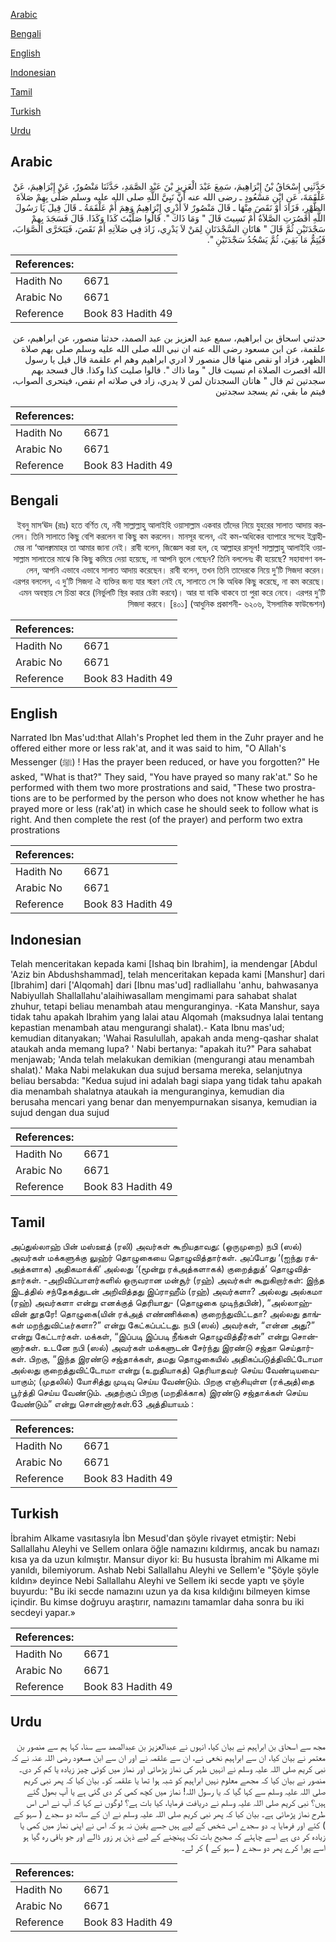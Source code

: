 [Arabic](#arabic)

[Bengali](#bengali)

[English](#english)

[Indonesian](#indonesian)

[Tamil](#tamil)

[Turkish](#turkish)

[Urdu](#urdu)

## Arabic


<div dir="rtl" lang="ar" style={{fontSize:'larger',backgroundColor:'#f8f9fa',padding:20}}>
حَدَّثَنِي إِسْحَاقُ بْنُ إِبْرَاهِيمَ، سَمِعَ عَبْدَ الْعَزِيزِ بْنَ عَبْدِ الصَّمَدِ، حَدَّثَنَا مَنْصُورٌ، عَنْ إِبْرَاهِيمَ، عَنْ عَلْقَمَةَ، عَنِ ابْنِ مَسْعُودٍ ـ رضى الله عنه أَنَّ نَبِيَّ اللَّهِ صلى الله عليه وسلم صَلَّى بِهِمْ صَلاَةَ الظُّهْرِ، فَزَادَ أَوْ نَقَصَ مِنْهَا ـ قَالَ مَنْصُورٌ لاَ أَدْرِي إِبْرَاهِيمُ وَهِمَ أَمْ عَلْقَمَةُ ـ قَالَ قِيلَ يَا رَسُولَ اللَّهِ أَقَصُرَتِ الصَّلاَةُ أَمْ نَسِيتَ قَالَ ‏"‏ وَمَا ذَاكَ ‏"‏‏.‏ قَالُوا صَلَّيْتَ كَذَا وَكَذَا‏.‏ قَالَ فَسَجَدَ بِهِمْ سَجْدَتَيْنِ ثُمَّ قَالَ ‏"‏ هَاتَانِ السَّجْدَتَانِ لِمَنْ لاَ يَدْرِي، زَادَ فِي صَلاَتِهِ أَمْ نَقَصَ، فَيَتَحَرَّى الصَّوَابَ، فَيُتِمُّ مَا بَقِيَ، ثُمَّ يَسْجُدُ سَجْدَتَيْنِ ‏"‏‏.‏
</div>
<div style={{backgroundColor:'#f8f9fa',padding:20, marginBottom: 10}}><table> <thead> <tr> <th>References:</th> <th></th> </tr> </thead> <tbody><tr><td>Hadith No</td><td>6671</td></tr><tr><td>Arabic No</td><td>6671</td></tr><tr><td>Reference</td><td>Book 83 Hadith 49</td></tr></tbody></table></div>


<div dir="rtl" lang="ar" style={{fontSize:'larger',backgroundColor:'#f8f9fa',padding:20}}>
حدثني اسحاق بن ابراهيم، سمع عبد العزيز بن عبد الصمد، حدثنا منصور، عن ابراهيم، عن علقمة، عن ابن مسعود رضى الله عنه ان نبي الله صلى الله عليه وسلم صلى بهم صلاة الظهر، فزاد او نقص منها قال منصور لا ادري ابراهيم وهم ام علقمة قال قيل يا رسول الله اقصرت الصلاة ام نسيت قال " وما ذاك ". قالوا صليت كذا وكذا. قال فسجد بهم سجدتين ثم قال " هاتان السجدتان لمن لا يدري، زاد في صلاته ام نقص، فيتحرى الصواب، فيتم ما بقي، ثم يسجد سجدتين
</div>
<div style={{backgroundColor:'#f8f9fa',padding:20, marginBottom: 10}}><table> <thead> <tr> <th>References:</th> <th></th> </tr> </thead> <tbody><tr><td>Hadith No</td><td>6671</td></tr><tr><td>Arabic No</td><td>6671</td></tr><tr><td>Reference</td><td>Book 83 Hadith 49</td></tr></tbody></table></div>

## Bengali


<div dir="rtl" lang="bn" style={{fontSize:'larger',backgroundColor:'#f8f9fa',padding:20}}>
ইবনু মাস‘ঊদ (রাঃ) হতে বর্ণিত যে, নবী সাল্লাল্লাহু আলাইহি ওয়াসাল্লাম একবার তাঁদের নিয়ে যুহরের সালাত আদায় করলেন। তিনি সালাতে কিছু বেশি করলেন বা কিছু কম করলেন। মানসূর বলেন, এই কম-অধিকের ব্যাপারে সন্দেহ ইব্রাহীমের না ‘আলক্বামাহর তা আমার জানা নেই। রাবী বলেন, জিজ্ঞেস করা হল, হে আল্লাহর রাসূল! সাল্লাল্লাহু আলাইহি ওয়াসাল্লাম সালাতের মাঝে কি কিছু কমিয়ে দেয়া হয়েছে, না আপনি ভুলে গেছেন? তিনি বললেনঃ কী হয়েছে? সহাবাগণ বললেন, আপনি এভাবে এভাবে সালাত আদায় করেছেন। রাবী বলেন, তখন তিনি তাদেরকে নিয়ে দু’টি সিজদা করেন। এরপর বললেন, এ দু’টি সিজদা ঐ ব্যক্তির জন্য যার স্মরণ নেই যে, সালাতে সে কি অধিক কিছু করেছে, না কম করেছে। এমন অবস্থায় সে চিন্তা করে (নির্ভুলটি স্থির করার চেষ্টা করবে)। আর যা বাকি থাকবে তা পুরা করে নেবে। এরপর দু’টি সিজদা করবে। [৪০১] (আধুনিক প্রকাশনী- ৬২০৬, ইসলামিক ফাউন্ডেশন)
</div>
<div style={{backgroundColor:'#f8f9fa',padding:20, marginBottom: 10}}><table> <thead> <tr> <th>References:</th> <th></th> </tr> </thead> <tbody><tr><td>Hadith No</td><td>6671</td></tr><tr><td>Arabic No</td><td>6671</td></tr><tr><td>Reference</td><td>Book 83 Hadith 49</td></tr></tbody></table></div>

## English


<div dir="ltr" lang="en" style={{fontSize:'larger',backgroundColor:'#f8f9fa',padding:20}}>
Narrated Ibn Mas'ud:that Allah's Prophet led them in the Zuhr prayer and he offered either more or less rak'at, and it was said to him, "O Allah's Messenger (ﷺ) ! Has the prayer been reduced, or have you forgotten?" He asked, "What is that?" They said, "You have prayed so many rak'at." So he performed with them two more prostrations and said, "These two prostrations are to be performed by the person who does not know whether he has prayed more or less (rak'at) in which case he should seek to follow what is right. And then complete the rest (of the prayer) and perform two extra prostrations
</div>
<div style={{backgroundColor:'#f8f9fa',padding:20, marginBottom: 10}}><table> <thead> <tr> <th>References:</th> <th></th> </tr> </thead> <tbody><tr><td>Hadith No</td><td>6671</td></tr><tr><td>Arabic No</td><td>6671</td></tr><tr><td>Reference</td><td>Book 83 Hadith 49</td></tr></tbody></table></div>

## Indonesian


<div dir="ltr" lang="id" style={{fontSize:'larger',backgroundColor:'#f8f9fa',padding:20}}>
Telah menceritakan kepada kami [Ishaq bin Ibrahim], ia mendengar [Abdul 'Aziz bin Abdushshammad], telah menceritakan kepada kami [Manshur] dari [Ibrahim] dari ['Alqomah] dari [Ibnu mas'ud] radliallahu 'anhu, bahwasanya Nabiyullah Shallallahu'alaihiwasallam mengimami para sahabat shalat zhuhur, tetapi beliau menambah atau menguranginya. -Kata Manshur, saya tidak tahu apakah Ibrahim yang lalai atau Alqomah (maksudnya lalai tentang kepastian menambah atau mengurangi shalat).- Kata Ibnu mas'ud; kemudian ditanyakan; 'Wahai Rasulullah, apakah anda meng-qashar shalat ataukah anda memang lupa? ' Nabi bertanya: "apakah itu?" Para sahabat menjawab; 'Anda telah melakukan demikian (mengurangi atau menambah shalat).' Maka Nabi melakukan dua sujud bersama mereka, selanjutnya beliau bersabda: "Kedua sujud ini adalah bagi siapa yang tidak tahu apakah dia menambah shalatnya ataukah ia menguranginya, kemudian dia berusaha mencari yang benar dan menyempurnakan sisanya, kemudian ia sujud dengan dua sujud
</div>
<div style={{backgroundColor:'#f8f9fa',padding:20, marginBottom: 10}}><table> <thead> <tr> <th>References:</th> <th></th> </tr> </thead> <tbody><tr><td>Hadith No</td><td>6671</td></tr><tr><td>Arabic No</td><td>6671</td></tr><tr><td>Reference</td><td>Book 83 Hadith 49</td></tr></tbody></table></div>

## Tamil


<div dir="ltr" lang="ta" style={{fontSize:'larger',backgroundColor:'#f8f9fa',padding:20}}>
அப்துல்லாஹ் பின் மஸ்ஊத் (ரலி) அவர்கள் கூறியதாவது: (ஒருமுறை) நபி (ஸல்) அவர்கள் மக்களுக்கு லுஹ்ர் தொழுகையை தொழுவித்தார்கள். அப்போது ‘(ஐந்து ரக்அத்களாக) அதிகமாக்கி’ அல்லது ‘(மூன்று ரக்அத்களாகக்) குறைத்துத்’ தொழுவித்தார்கள். -அறிவிப்பாளர்களில் ஒருவரான மன்சூர் (ரஹ்) அவர்கள் கூறுகிறார்கள்: இந்த இடத்தில் சந்தேகத்துடன் அறிவித்தது இப்ராஹீம் (ரஹ்) அவர்களா? அல்லது அல்கமா (ரஹ்) அவர்களா என்று எனக்குத் தெரியாது- (தொழுகை முடிந்தபின்), “அல்லாஹ்வின் தூதரே! தொழுகை(யின் ரக்அத் எண்ணிக்கை) குறைந்துவிட்டதா? அல்லது தாங்கள் மறந்துவிட்டீர்களா?” என்று கேட்கப்பட்டது. நபி (ஸல்) அவர்கள், “என்ன அது?” என்று கேட்டார்கள். மக்கள், “இப்படி இப்படி நீங்கள் தொழுவித்தீர்கள்” என்று சொன்னார்கள். உடனே நபி (ஸல்) அவர்கள் மக்களுடன் சேர்ந்து இரண்டு சஜ்தா செய்தார்கள். பிறகு, “இந்த இரண்டு சஜ்தாக்கள், தமது தொழுகையில் அதிகப்படுத்திவிட்டோமா அல்லது குறைத்துவிட்டோமா என்று (உறுதியாகத்) தெரியாதவர் செய்ய வேண்டியவையாகும்; (முதலில்) யோசித்து முடிவு செய்ய வேண்டும். பிறகு எஞ்சியுள்ள (ரக்அத்)தை பூர்த்தி செய்ய வேண்டும். அதற்குப் பிறகு (மறதிக்காக) இரண்டு சஜ்தாக்கள் செய்ய வேண்டும்” என்று சொன்னார்கள்.63 அத்தியாயம் :
</div>
<div style={{backgroundColor:'#f8f9fa',padding:20, marginBottom: 10}}><table> <thead> <tr> <th>References:</th> <th></th> </tr> </thead> <tbody><tr><td>Hadith No</td><td>6671</td></tr><tr><td>Arabic No</td><td>6671</td></tr><tr><td>Reference</td><td>Book 83 Hadith 49</td></tr></tbody></table></div>

## Turkish


<div dir="ltr" lang="tr" style={{fontSize:'larger',backgroundColor:'#f8f9fa',padding:20}}>
İbrahim Alkame vasıtasıyla İbn Mesud'dan şöyle rivayet etmiştir: Nebi Sallallahu Aleyhi ve Sellem onlara öğle namazını kıldırmış, ancak bu namazı kısa ya da uzun kılmıştır. Mansur diyor ki: Bu hususta İbrahim mi Alkame mi yanıldı, bilemiyorum. Ashab Nebi Sallallahu Aleyhi ve Sellem'e "Şöyle şöyle kıldın» deyince Nebi Sallallahu Aleyhi ve Sellem iki secde yaptı ve şöyle buyurdu: "Bu iki secde namazını uzun ya da kısa kıldığını bilmeyen kimse içindir. Bu kimse doğruyu araştırır, namazını tamamlar daha sonra bu iki secdeyi yapar.»
</div>
<div style={{backgroundColor:'#f8f9fa',padding:20, marginBottom: 10}}><table> <thead> <tr> <th>References:</th> <th></th> </tr> </thead> <tbody><tr><td>Hadith No</td><td>6671</td></tr><tr><td>Arabic No</td><td>6671</td></tr><tr><td>Reference</td><td>Book 83 Hadith 49</td></tr></tbody></table></div>

## Urdu


<div dir="rtl" lang="ur" style={{fontSize:'larger',backgroundColor:'#f8f9fa',padding:20}}>
مجھ سے اسحاق بن ابراہیم نے بیان کیا، انہوں نے عبدالعزیز بن عبدالصمد سے سنا، کہا ہم سے منصور بن معتمر نے بیان کیا، ان سے ابراہیم نخعی نے، ان سے علقمہ نے اور ان سے ابن مسعود رضی اللہ عنہ نے کہ نبی کریم صلی اللہ علیہ وسلم نے انہیں ظہر کی نماز پڑھائی اور نماز میں کوئی چیز زیادہ یا کم کر دی۔ منصور نے بیان کیا کہ مجھے معلوم نہیں ابراہیم کو شبہ ہوا تھا یا علقمہ کو۔ بیان کیا کہ پھر نبی کریم صلی اللہ علیہ وسلم سے کہا گیا کہ یا رسول اللہ! نماز میں کچھ کمی کر دی گئی ہے یا آپ بھول گئے ہیں؟ نبی کریم صلی اللہ علیہ وسلم نے دریافت فرمایا، کیا بات ہے؟ لوگوں نے کہا کہ آپ نے اس اس طرح نماز پڑھائی ہے۔ بیان کیا کہ پھر نبی کریم صلی اللہ علیہ وسلم نے ان کے ساتھ دو سجدے ( سہو کے ) کئے اور فرمایا یہ دو سجدے اس شخص کے لیے ہیں جسے یقین نہ ہو کہ اس نے اپنی نماز میں کمی یا زیادہ کر دی ہے اسے چاہئے کہ صحیح بات تک پہنچنے کے لیے ذہن پر زور ڈالے اور جو باقی رہ گیا ہو اسے پورا کرے پھر دو سجدے ( سہو کے ) کر لے۔
</div>
<div style={{backgroundColor:'#f8f9fa',padding:20, marginBottom: 10}}><table> <thead> <tr> <th>References:</th> <th></th> </tr> </thead> <tbody><tr><td>Hadith No</td><td>6671</td></tr><tr><td>Arabic No</td><td>6671</td></tr><tr><td>Reference</td><td>Book 83 Hadith 49</td></tr></tbody></table></div>